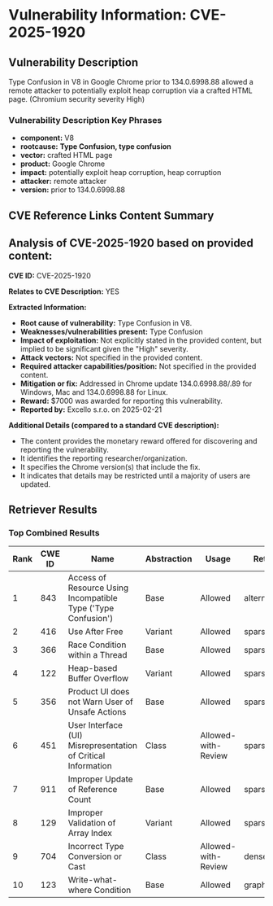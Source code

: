 # Vulnerability Information: CVE-2025-1920

## Vulnerability Description
Type Confusion in V8 in Google Chrome prior to 134.0.6998.88 allowed a remote attacker to potentially exploit heap corruption via a crafted HTML page. (Chromium security severity High)

### Vulnerability Description Key Phrases
- **component:** V8
- **rootcause:** **Type Confusion, type confusion**
- **vector:** crafted HTML page
- **product:** Google Chrome
- **impact:** potentially exploit heap corruption, heap corruption
- **attacker:** remote attacker
- **version:** prior to 134.0.6998.88

## CVE Reference Links Content Summary
## Analysis of CVE-2025-1920 based on provided content:

**CVE ID:** CVE-2025-1920

**Relates to CVE Description:** YES

**Extracted Information:**

*   **Root cause of vulnerability:** Type Confusion in V8.
*   **Weaknesses/vulnerabilities present:** Type Confusion
*   **Impact of exploitation:** Not explicitly stated in the provided content, but implied to be significant given the "High" severity.
*   **Attack vectors:** Not specified in the provided content.
*   **Required attacker capabilities/position:** Not specified in the provided content.
*   **Mitigation or fix:** Addressed in Chrome update 134.0.6998.88/.89 for Windows, Mac and 134.0.6998.88 for Linux.
*   **Reward:** $7000 was awarded for reporting this vulnerability.
*   **Reported by:** Excello s.r.o. on 2025-02-21

**Additional Details (compared to a standard CVE description):**

*   The content provides the monetary reward offered for discovering and reporting the vulnerability.
*   It identifies the reporting researcher/organization.
*   It specifies the Chrome version(s) that include the fix.
*   It indicates that details may be restricted until a majority of users are updated.

## Retriever Results

### Top Combined Results

| Rank | CWE ID | Name | Abstraction | Usage  | Retrievers | Individual Scores |
|------|--------|------|-------------|-------|------------|-------------------|
| 1 | 843 | Access of Resource Using Incompatible Type ('Type Confusion') | Base | Allowed | alternate_terms | 0.700 |
| 2 | 416 | Use After Free | Variant | Allowed | sparse | 0.305 |
| 3 | 366 | Race Condition within a Thread | Base | Allowed | sparse | 0.243 |
| 4 | 122 | Heap-based Buffer Overflow | Variant | Allowed | sparse | 0.225 |
| 5 | 356 | Product UI does not Warn User of Unsafe Actions | Base | Allowed | sparse | 0.208 |
| 6 | 451 | User Interface (UI) Misrepresentation of Critical Information | Class | Allowed-with-Review | sparse | 0.202 |
| 7 | 911 | Improper Update of Reference Count | Base | Allowed | sparse | 0.193 |
| 8 | 129 | Improper Validation of Array Index | Variant | Allowed | sparse | 0.188 |
| 9 | 704 | Incorrect Type Conversion or Cast | Class | Allowed-with-Review | dense | 0.591 |
| 10 | 123 | Write-what-where Condition | Base | Allowed | graph | 0.003 |

